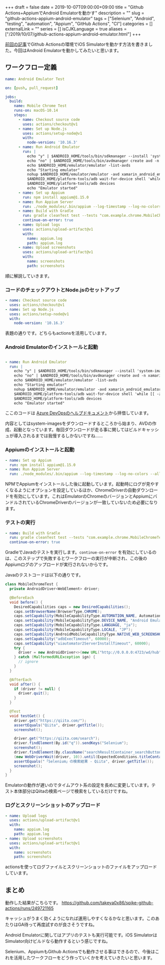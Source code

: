 +++ 
draft = false
date = 2019-10-07T09:00:00+09:00
title = "Github Actions+AppiumでAndroid Emulatorを動かす"
description = ""
slug = "github-actions-appium-android-emulator" 
tags = ["Selenium", "Android", "testing", "automation", "Appium", "GitHub Actions", "CI"]
categories = []
externalLink = ""
series = []
isCJKLanguage = true
aliases = ["/2019/10/07/github-actions-appium-android-emulator.html"]
+++

[前回の記事](/2019/09/25/github-actions-appium-iphone-simulator/)でGithub Actionsの環境でiOS Simulatorを動かす方法を書きました。今回はAndroid Emulatorを動かしてみたいと思います。

<!--more-->

## ワークフロー定義

```yaml
name: Android Emulator Test

on: [push, pull_request]

jobs:
  build:
    name: Mobile Chrome Test
    runs-on: macOS-10.14
    steps:
      - name: Checkout source code
        uses: actions/checkout@v1
      - name: Set up Node.js
        uses: actions/setup-node@v1
        with:
          node-version: '10.16.3'
      - name: Run Android Emulator
        run: |
          echo "y" | $ANDROID_HOME/tools/bin/sdkmanager --install 'system-images;android-27;google_apis;x86'
          echo "no" | $ANDROID_HOME/tools/bin/avdmanager create avd -n xamarin_android_emulator -k 'system-images;android-27;google_apis;x86' --force
          echo $ANDROID_HOME/emulator/emulator -list-avds
          echo "Starting emulator"
          nohup $ANDROID_HOME/emulator/emulator -avd xamarin_android_emulator -no-snapshot > /dev/null 2>&1 &
          $ANDROID_HOME/platform-tools/adb wait-for-device shell 'while [[ -z $(getprop sys.boot_completed | tr -d '\r') ]]; do sleep 1; done; input keyevent 82'
          $ANDROID_HOME/platform-tools/adb devices
          echo "Emulator started"
      - name: Set up Appium
        run: npm install appium@1.15.0
      - name: Run Appium Server
        run: ./node_modules/.bin/appium --log-timestamp --log-no-colors --allow-insecure chromedriver_autodownload > appium.log &
      - name: Build with Gradle
        run: gradle cleanTest test --tests "com.example.chrome.MobileChromeTest"
        continue-on-error: true
      - name: Upload logs
        uses: actions/upload-artifact@v1
        with:
          name: appium.log
          path: appium.log
      - name: Upload screenshots
        uses: actions/upload-artifact@v1
        with:
          name: screenshots
          path: screenshots
```

順に解説していきます。

### コードのチェックアウトとNode.jsのセットアップ

```yaml
- name: Checkout source code
  uses: actions/checkout@v1
- name: Set up Node.js
  uses: actions/setup-node@v1
  with:
    node-version: '10.16.3'
```

表題の通りです。どちらもactionsを活用しています。

### Android Emulatorのインストールと起動

```yaml

- name: Run Android Emulator
  run: |
    echo "y" | $ANDROID_HOME/tools/bin/sdkmanager --install 'system-images;android-27;google_apis;x86'
    echo "no" | $ANDROID_HOME/tools/bin/avdmanager create avd -n xamarin_android_emulator -k 'system-images;android-27;google_apis;x86' --force
    echo $ANDROID_HOME/emulator/emulator -list-avds
    echo "Starting emulator"
    nohup $ANDROID_HOME/emulator/emulator -avd xamarin_android_emulator -no-snapshot > /dev/null 2>&1 &
    $ANDROID_HOME/platform-tools/adb wait-for-device shell 'while [[ -z $(getprop sys.boot_completed | tr -d '\r') ]]; do sleep 1; done; input keyevent 82'
    $ANDROID_HOME/platform-tools/adb devices
    echo "Emulator started"
```

ここのコードは [Azure DevOpsのヘルプドキュメント](https://docs.microsoft.com/en-us/azure/devops/pipelines/ecosystems/android?view=azure-devops#test-on-the-android-emulator)から拝借しています。

内容としてはsystem-imagesをダウンロードするところから始まり、AVDの作成、起動となっています。毎回ダウンロードが走る事に関してはビルドキャッシュが導入されるまでは我慢するしかないですね……

### Appiumのインストールと起動

```yaml
- name: Set up Appium
  run: npm install appium@1.15.0
- name: Run Appium Server
  run: ./node_modules/.bin/appium --log-timestamp --log-no-colors --allow-insecure chromedriver_autodownload > appium.log &
```

NPMでAppiumをインストールした後に起動しています。起動時にログが見やすくなるようにオプションを設定しているほか、ChromeDriverの自動ダウンロードを有効にしています。これはEmulatorのChromeのバージョンとAppiumにバンドルされているChromeDriverのバージョンが一致していないため必要になります。

### テストの実行

```yaml
- name: Build with Gradle
  run: gradle cleanTest test --tests "com.example.chrome.MobileChromeTest"
  continue-on-error: true
```

GradleでJavaのテストを実行します。`continue-on-error` を有効にしているのは、このステップで失敗するとワークフローの実行が中断され、この後のAppiumログのアップロードが実行されないからです。

Javaのテストコードは以下の通りです。

```java
class MobileChromeTest {
  private AndroidDriver<WebElement> driver;

  @BeforeEach
  void before() {
    DesiredCapabilities caps = new DesiredCapabilities();
    caps.setBrowserName(BrowserType.CHROME);
    caps.setCapability(MobileCapabilityType.AUTOMATION_NAME, AutomationName.ANDROID_UIAUTOMATOR2);
    caps.setCapability(MobileCapabilityType.DEVICE_NAME, "Android Emulator");
    caps.setCapability(MobileCapabilityType.LANGUAGE, "ja");
    caps.setCapability(MobileCapabilityType.LOCALE, "JP");
    caps.setCapability(AndroidMobileCapabilityType.NATIVE_WEB_SCREENSHOT, true);
    caps.setCapability("adbExecTimeout", 60000);
    caps.setCapability("uiautomator2ServerInstallTimeout", 60000);
    try {
      driver = new AndroidDriver<>(new URL("http://0.0.0.0:4723/wd/hub"), caps);
    } catch (MalformedURLException ign) {
      // ignore
    }
  }

  @AfterEach
  void after() {
    if (driver != null) {
      driver.quit();
    }
  }

  @Test
  void testGet() {
    driver.get("https://qiita.com/");
    assertEquals("Qiita", driver.getTitle());
    screenshot();

    driver.get("https://qiita.com/search");
    driver.findElement(By.id("q")).sendKeys("Selenium");
    screenshot();
    driver.findElement(By.className("searchResultContainer_searchButton")).click();
    (new WebDriverWait(driver, 10)).until(ExpectedConditions.titleContains("Selenium"));
    assertEquals("「Selenium」の検索結果 - Qiita", driver.getTitle());
    screenshot();
  }
}
```

Emulatorの動作が遅いのでタイムアウト系の設定を長めに変更しています。テスト本体部分はQiitaの検索ページで検索をしているだけですね。

### ログとスクリーンショットのアップロード

```yaml
- name: Upload logs
  uses: actions/upload-artifact@v1
  with:
    name: appium.log
    path: appium.log
- name: Upload screenshots
  uses: actions/upload-artifact@v1
  with:
    name: screenshots
    path: screenshots
```

actionsを使ってログファイルとスクリーンショットのファイルをアップロードしています。

## まとめ

動作した結果がこちらです。 <https://github.com/takeya0x86/spike-github-actions/runs/249721165>

キャッシュがうまく効くようになれば運用しやすくなるかなと思います。このあたりはGA待って再度試すのが良さそうですね。

Android Emulatorに関してはアプリのテストも実行可能です。iOS SimulatorはSimulator向けビルドなら動作するという感じですね。

Selenium、AppiumもGithub Actionsでも動作させる事はできるので、今後はこれを活用したワークフローをどう作っていくかを考えていきたいと思います。
